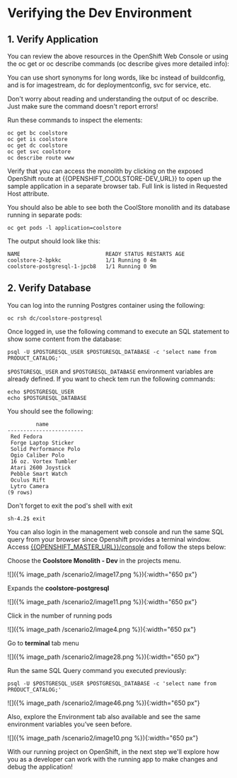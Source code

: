 # Verifying the Dev Environment

## 1. Verify Application

You can review the above resources in the OpenShift Web Console or using the oc get or oc describe commands \(oc describe gives more detailed info\):

You can use short synonyms for long words, like bc instead of buildconfig, and is for imagestream, dc for deploymentconfig, svc for service, etc.

Don't worry about reading and understanding the output of oc describe. Just make sure the command doesn't report errors!

Run these commands to inspect the elements:

~~~shell
oc get bc coolstore
oc get is coolstore
oc get dc coolstore
oc get svc coolstore
oc describe route www
~~~

Verify that you can access the monolith by clicking on the exposed OpenShift route at {{OPENSHIFT_COOLSTORE-DEV_URL}} to open up the sample application in a separate browser tab. Full link is listed in Requested Host attribute.

You should also be able to see both the CoolStore monolith and its database running in separate pods:

~~~shell
oc get pods -l application=coolstore
~~~

The output should look like this:

~~~shell
NAME                           READY STATUS RESTARTS AGE
coolstore-2-bpkkc              1/1 Running 0 4m
coolstore-postgresql-1-jpcb8   1/1 Running 0 9m
~~~

## 2. Verify Database

You can log into the running Postgres container using the following:

~~~shell
oc rsh dc/coolstore-postgresql
~~~

Once logged in, use the following command to execute an SQL statement to show some content from the database:

~~~shell
psql -U $POSTGRESQL_USER $POSTGRESQL_DATABASE -c 'select name from PRODUCT_CATALOG;'
~~~

`$POSTGRESQL_USER` and `$POSTGRESQL_DATABASE` environment variables are already defined. If you want to check tem run the following commands:

~~~text
echo $POSTGRESQL_USER
echo $POSTGRESQL_DATABASE
~~~

You should see the following:

~~~shell
         name
------------------------
 Red Fedora
 Forge Laptop Sticker
 Solid Performance Polo
 Ogio Caliber Polo
 16 oz. Vortex Tumbler
 Atari 2600 Joystick
 Pebble Smart Watch
 Oculus Rift
 Lytro Camera
(9 rows)
~~~

Don't forget to exit the pod's shell with exit

~~~shell
sh-4.2$ exit
~~~

You can also login in the management web console and run the same SQL query from your browser since Openshift provides a terminal window. Access [{{OPENSHIFT_MASTER_URL}}/console](about:blank) and follow the steps below:

Choose the **Coolstore Monolith - Dev** in the projects menu.

![]({% image_path /scenario2/image17.png %}){:width="650 px"}

Expands the **coolstore-postgresql**

![]({% image_path /scenario2/image11.png %}){:width="650 px"}

Click in the number of running pods

![]({% image_path /scenario2/image4.png %}){:width="650 px"}

Go to **terminal** tab menu

![]({% image_path /scenario2/image28.png %}){:width="650 px"}

Run the same SQL Query command you executed previously:

~~~shell
psql -U $POSTGRESQL_USER $POSTGRESQL_DATABASE -c 'select name from PRODUCT_CATALOG;'
~~~

![]({% image_path /scenario2/image46.png %}){:width="650 px"}

Also, explore the Environment tab also available and see the same environment variables you’ve seen before.

![]({% image_path /scenario2/image10.png %}){:width="650 px"}

With our running project on OpenShift, in the next step we'll explore how you as a developer can work with the running app to make changes and debug the application!  


